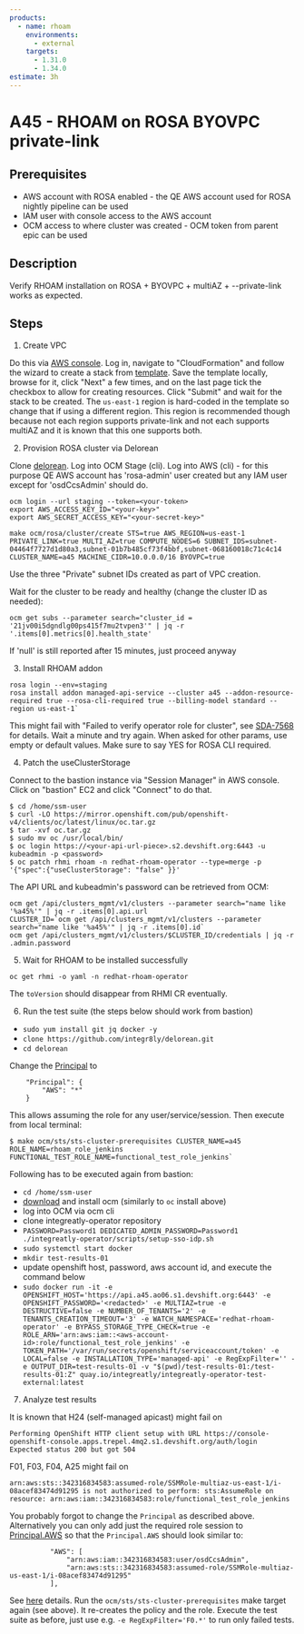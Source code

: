```yaml
---
products:
  - name: rhoam
    environments:
      - external
    targets:
      - 1.31.0
      - 1.34.0
estimate: 3h
---
```


# A45 - RHOAM on ROSA BYOVPC private-link

## Prerequisites

- AWS account with ROSA enabled - the QE AWS account used for ROSA nightly pipeline can be used
- IAM user with console access to the AWS account
- OCM access to where cluster was created - OCM token from parent epic can be used

## Description

Verify RHOAM installation on ROSA + BYOVPC + multiAZ + --private-link works as expected.

## Steps

1. Create VPC

Do this via [AWS console](https://aws.amazon.com/console/). Log in, navigate to "CloudFormation" and follow the wizard to create a stack from [template](https://github.com/integr8ly/delorean/blob/master/templates/ocm/vpc-private-link-fw-us-east-1.yaml). Save the template locally, browse for it, click "Next" a few times, and on the last page tick the checkbox to allow for creating resources. Click "Submit" and wait for the stack to be created. The `us-east-1` region is hard-coded in the template so change that if using a different region. This region is recommended though because not each region supports private-link and not each supports multiAZ and it is known that this one supports both.

2. Provision ROSA cluster via Delorean

Clone [delorean](https://github.com/integr8ly/delorean). Log into OCM Stage (cli). Log into AWS (cli) - for this purpose QE AWS account has 'rosa-admin' user created but any IAM user except for 'osdCcsAdmin' should do.

```
ocm login --url staging --token=<your-token>
export AWS_ACCESS_KEY_ID="<your-key>"
export AWS_SECRET_ACCESS_KEY="<your-secret-key>"

```

`make ocm/rosa/cluster/create STS=true AWS_REGION=us-east-1 PRIVATE_LINK=true MULTI_AZ=true COMPUTE_NODES=6 SUBNET_IDS=subnet-04464f7727d1d80a3,subnet-01b7b485cf73f4bbf,subnet-068160018c71c4c14 CLUSTER_NAME=a45 MACHINE_CIDR=10.0.0.0/16 BYOVPC=true`

Use the three "Private" subnet IDs created as part of VPC creation.

Wait for the cluster to be ready and healthy (change the cluster ID as needed):

`ocm get subs --parameter search="cluster_id = '21jv00i5dgndlg00ps415f7mu2tvpen3'" | jq -r '.items[0].metrics[0].health_state'`

If 'null' is still reported after 15 minutes, just proceed anyway

3. Install RHOAM addon

```
rosa login --env=staging
rosa install addon managed-api-service --cluster a45 --addon-resource-required true --rosa-cli-required true --billing-model standard --region us-east-1`
```

This might fail with "Failed to verify operator role for cluster", see [SDA-7568](https://issues.redhat.com/browse/SDA-7568) for details. Wait a minute and try again. When asked for other params, use empty or default values. Make sure to say YES for ROSA CLI required.

4. Patch the useClusterStorage

Connect to the bastion instance via "Session Manager" in AWS console. Click on "bastion" EC2 and click "Connect" to do that.

```
$ cd /home/ssm-user
$ curl -LO https://mirror.openshift.com/pub/openshift-v4/clients/oc/latest/linux/oc.tar.gz
$ tar -xvf oc.tar.gz
$ sudo mv oc /usr/local/bin/
$ oc login https://<your-api-url-piece>.s2.devshift.org:6443 -u kubeadmin -p <password>
$ oc patch rhmi rhoam -n redhat-rhoam-operator --type=merge -p '{"spec":{"useClusterStorage": "false" }}'
```

The API URL and kubeadmin's password can be retrieved from OCM:

```
ocm get /api/clusters_mgmt/v1/clusters --parameter search="name like '%a45%'" | jq -r .items[0].api.url
CLUSTER_ID=`ocm get /api/clusters_mgmt/v1/clusters --parameter search="name like '%a45%'" | jq -r .items[0].id`
ocm get /api/clusters_mgmt/v1/clusters/$CLUSTER_ID/credentials | jq -r .admin.password
```

5. Wait for RHOAM to be installed successfully

`oc get rhmi -o yaml -n redhat-rhoam-operator`

The `toVersion` should disappear from RHMI CR eventually.

6. Run the test suite (the steps below should work from bastion)

- `sudo yum install git jq docker -y`
- `clone https://github.com/integr8ly/delorean.git`
- `cd delorean`

Change the [Principal](https://github.com/integr8ly/delorean/blob/1855275dae30b8beaead789e01cb18ab7df46579/scripts/rosa/rosa.sh#L181) to

```
    "Principal": {
        "AWS": "*"
    }
```

This allows assuming the role for any user/service/session. Then execute from local terminal:

```
$ make ocm/sts/sts-cluster-prerequisites CLUSTER_NAME=a45 ROLE_NAME=rhoam_role_jenkins FUNCTIONAL_TEST_ROLE_NAME=functional_test_role_jenkins`
```

Following has to be executed again from bastion:

- `cd /home/ssm-user`
- [download](https://github.com/openshift-online/ocm-cli/releases) and install ocm (similarly to `oc` install above)
- log into OCM via ocm cli
- clone integreatly-operator repository
- `PASSWORD=Password1 DEDICATED_ADMIN_PASSWORD=Password1 ./integreatly-operator/scripts/setup-sso-idp.sh`
- `sudo systemctl start docker`
- `mkdir test-results-01`
- update openshift host, password, aws account id, and execute the command below
- `sudo docker run -it -e OPENSHIFT_HOST='https://api.a45.ao06.s1.devshift.org:6443' -e OPENSHIFT_PASSWORD='<redacted>' -e MULTIAZ=true -e DESTRUCTIVE=false -e NUMBER_OF_TENANTS='2' -e TENANTS_CREATION_TIMEOUT='3' -e WATCH_NAMESPACE='redhat-rhoam-operator' -e BYPASS_STORAGE_TYPE_CHECK=true -e ROLE_ARN='arn:aws:iam::<aws-account-id>:role/functional_test_role_jenkins' -e TOKEN_PATH='/var/run/secrets/openshift/serviceaccount/token' -e LOCAL=false -e INSTALLATION_TYPE='managed-api' -e RegExpFilter='' -e OUTPUT_DIR=test-results-01 -v "$(pwd)/test-results-01:/test-results-01:Z" quay.io/integreatly/integreatly-operator-test-external:latest`

7. Analyze test results

It is known that H24 (self-managed apicast) might fail on

```
Performing OpenShift HTTP client setup with URL https://console-openshift-console.apps.trepel.4mq2.s1.devshift.org/auth/login
Expected status 200 but got 504
```

F01, F03, F04, A25 might fail on

```
arn:aws:sts::342316834583:assumed-role/SSMRole-multiaz-us-east-1/i-08acef83474d91295 is not authorized to perform: sts:AssumeRole on resource: arn:aws:iam::342316834583:role/functional_test_role_jenkins
```

You probably forgot to change the `Principal` as described above. Alternatively you can only add just the required role session to [Principal.AWS](https://github.com/integr8ly/delorean/blob/1855275dae30b8beaead789e01cb18ab7df46579/scripts/rosa/rosa.sh#L181) so that the `Principal.AWS` should look similar to:

```
          "AWS": [
              "arn:aws:iam::342316834583:user/osdCcsAdmin",
              "arn:aws:sts::342316834583:assumed-role/SSMRole-multiaz-us-east-1/i-08acef83474d91295"
          ],
```

See [here](https://docs.aws.amazon.com/IAM/latest/UserGuide/reference_policies_elements_principal.html) details.
Run the `ocm/sts/sts-cluster-prerequisites` make target again (see above). It re-creates the policy and the role. Execute the test suite as before, just use e.g. `-e RegExpFilter='F0.*'` to run only failed tests.
